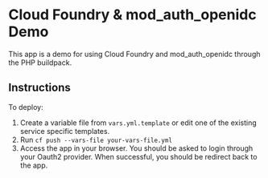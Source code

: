 # Cloud Foundry & mod_auth_openidc Demo

This app is a demo for using Cloud Foundry and mod_auth_openidc through the PHP buildpack.

## Instructions

To deploy:

1. Create a variable file from `vars.yml.template` or edit one of the existing service specific templates.
2. Run `cf push --vars-file your-vars-file.yml`
3. Access the app in your browser. You should be asked to login through your Oauth2 provider. When successful, you should be redirect back to the app.
